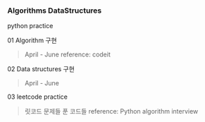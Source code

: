 ### Algorithms DataStructures

python practice 

01 Algorithm 구현 
> April - June reference: codeit


02 Data structures 구현 
> April - June

03 leetcode practice
> 릿코드 문제들 푼 코드들 reference: Python algorithm interview
